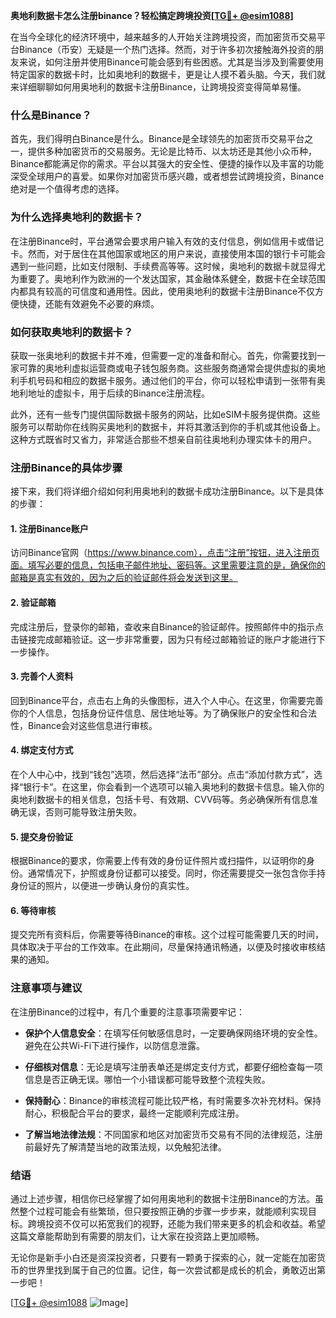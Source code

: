 **奥地利数据卡怎么注册binance？轻松搞定跨境投资[[TG💪+ @esim1088](https://t.me/s/esim1088)]**

在当今全球化的经济环境中，越来越多的人开始关注跨境投资，而加密货币交易平台Binance（币安）无疑是一个热门选择。然而，对于许多初次接触海外投资的朋友来说，如何注册并使用Binance可能会感到有些困惑。尤其是当涉及到需要使用特定国家的数据卡时，比如奥地利的数据卡，更是让人摸不着头脑。今天，我们就来详细聊聊如何用奥地利的数据卡注册Binance，让跨境投资变得简单易懂。

### 什么是Binance？

首先，我们得明白Binance是什么。Binance是全球领先的加密货币交易平台之一，提供多种加密货币的交易服务。无论是比特币、以太坊还是其他小众币种，Binance都能满足你的需求。平台以其强大的安全性、便捷的操作以及丰富的功能深受全球用户的喜爱。如果你对加密货币感兴趣，或者想尝试跨境投资，Binance绝对是一个值得考虑的选择。

### 为什么选择奥地利的数据卡？

在注册Binance时，平台通常会要求用户输入有效的支付信息，例如信用卡或借记卡。然而，对于居住在其他国家或地区的用户来说，直接使用本国的银行卡可能会遇到一些问题，比如支付限制、手续费高等等。这时候，奥地利的数据卡就显得尤为重要了。奥地利作为欧洲的一个发达国家，其金融体系健全，数据卡在全球范围内都具有较高的可信度和通用性。因此，使用奥地利的数据卡注册Binance不仅方便快捷，还能有效避免不必要的麻烦。

### 如何获取奥地利的数据卡？

获取一张奥地利的数据卡并不难，但需要一定的准备和耐心。首先，你需要找到一家可靠的奥地利虚拟运营商或电子钱包服务商。这些服务商通常会提供虚拟的奥地利手机号码和相应的数据卡服务。通过他们的平台，你可以轻松申请到一张带有奥地利地址的虚拟卡，用于后续的Binance注册流程。

此外，还有一些专门提供国际数据卡服务的网站，比如eSIM卡服务提供商。这些服务可以帮助你在线购买奥地利的数据卡，并将其激活到你的手机或其他设备上。这种方式既省时又省力，非常适合那些不想亲自前往奥地利办理实体卡的用户。

### 注册Binance的具体步骤

接下来，我们将详细介绍如何利用奥地利的数据卡成功注册Binance。以下是具体的步骤：

#### 1. 注册Binance账户

访问Binance官网（https://www.binance.com），点击“注册”按钮，进入注册页面。填写必要的信息，包括电子邮件地址、密码等。这里需要注意的是，确保你的邮箱是真实有效的，因为之后的验证邮件将会发送到这里。

#### 2. 验证邮箱

完成注册后，登录你的邮箱，查收来自Binance的验证邮件。按照邮件中的指示点击链接完成邮箱验证。这一步非常重要，因为只有经过邮箱验证的账户才能进行下一步操作。

#### 3. 完善个人资料

回到Binance平台，点击右上角的头像图标，进入个人中心。在这里，你需要完善你的个人信息，包括身份证件信息、居住地址等。为了确保账户的安全性和合法性，Binance会对这些信息进行审核。

#### 4. 绑定支付方式

在个人中心中，找到“钱包”选项，然后选择“法币”部分。点击“添加付款方式”，选择“银行卡”。在这里，你会看到一个选项可以输入奥地利的数据卡信息。输入你的奥地利数据卡的相关信息，包括卡号、有效期、CVV码等。务必确保所有信息准确无误，否则可能导致注册失败。

#### 5. 提交身份验证

根据Binance的要求，你需要上传有效的身份证件照片或扫描件，以证明你的身份。通常情况下，护照或身份证都可以接受。同时，你还需要提交一张包含你手持身份证的照片，以便进一步确认身份的真实性。

#### 6. 等待审核

提交完所有资料后，你需要等待Binance的审核。这个过程可能需要几天的时间，具体取决于平台的工作效率。在此期间，尽量保持通讯畅通，以便及时接收审核结果的通知。

### 注意事项与建议

在注册Binance的过程中，有几个重要的注意事项需要牢记：

- **保护个人信息安全**：在填写任何敏感信息时，一定要确保网络环境的安全性。避免在公共Wi-Fi下进行操作，以防信息泄露。
  
- **仔细核对信息**：无论是填写注册表单还是绑定支付方式，都要仔细检查每一项信息是否正确无误。哪怕一个小错误都可能导致整个流程失败。

- **保持耐心**：Binance的审核流程可能比较严格，有时需要多次补充材料。保持耐心，积极配合平台的要求，最终一定能顺利完成注册。

- **了解当地法律法规**：不同国家和地区对加密货币交易有不同的法律规范，注册前最好先了解清楚当地的政策法规，以免触犯法律。

### 结语

通过上述步骤，相信你已经掌握了如何用奥地利的数据卡注册Binance的方法。虽然整个过程可能会有些繁琐，但只要按照正确的步骤一步步来，就能顺利实现目标。跨境投资不仅可以拓宽我们的视野，还能为我们带来更多的机会和收益。希望这篇文章能帮助到有需要的朋友们，让大家在投资路上更加顺畅。

无论你是新手小白还是资深投资者，只要有一颗勇于探索的心，就一定能在加密货币的世界里找到属于自己的位置。记住，每一次尝试都是成长的机会，勇敢迈出第一步吧！

[[TG💪+ @esim1088](https://t.me/s/esim1088) ![Image](https://i.postimg.cc/4NQfJmqS/Snipaste-2025-05-13-00-14-12.png)]